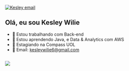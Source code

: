   [![Kesley email](https://img.shields.io/badge/Gmail-D14836?style=for-the-badge&logo=gmail&logoColor=white)](mailto:kesleywilie6@gmail.com)
## Olá, eu sou Kesley Wilie

* 🔭 Estou trabalhando com Back-end
* 🌱 Estou aprendendo Java, e Data & Analytics com AWS
* 🏢 Estagiando na Compass UOL
* 📧 Email: kesleywilie6@gmail.com

##

<picture>
  <source
    srcset="https://github-readme-stats.vercel.app/api?username=KesleyWilie&show_icons=true&theme=dracula"
    media="(prefers-color-scheme: dark)"
  />
  <source
    srcset="https://github-readme-stats.vercel.app/api?username=KesleyWilie&show_icons=true"
    media="(prefers-color-scheme: light), (prefers-color-scheme: no-preference)"
  />
  <img src="https://github-readme-stats.vercel.app/api?username=KesleyWilie&show_icons=true" />
</picture>
